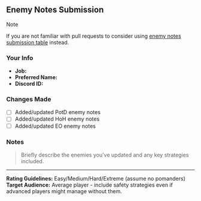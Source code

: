## Enemy Notes Submission

> [!NOTE]
> If you are not familiar with pull requests to consider using [enemy notes submission table](https://docs.google.com/spreadsheets/d/1b2c3d4e5f6g7h8i9j0k1l2m3n4o5p6q7r8s9t0u1v2w3/edit#gid=0) instead.

### Your Info
- **Job:** 
- **Preferred Name:** 
- **Discord ID:** 

### Changes Made
- [ ] Added/updated PotD enemy notes
- [ ] Added/updated HoH enemy notes
- [ ] Added/updated EO enemy notes

### Notes
> Briefly describe the enemies you've updated and any key strategies included.

---

**Rating Guidelines:** Easy/Medium/Hard/Extreme (assume no pomanders)  
**Target Audience:** Average player - include safety strategies even if advanced players might manage without them.
